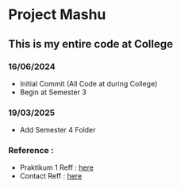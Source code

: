 # Project Mashu

## This is my entire code at College

### 16/06/2024
- Initial Commit (All Code at during College)
- Begin at Semester 3

### 19/03/2025
- Add Semester 4 Folder

### Reference :
- Praktikum 1 Reff : [here](https://www.freecodecamp.org/news/feature-engineering-and-feature-selection-for-beginners/)
- Contact Reff : [here](https://www.youtube.com/watch?v=I4LW6U6pzOc&list=PL-CtdCApEFH_HY6bL3JER8WJOxz1nb3_H&index=43)